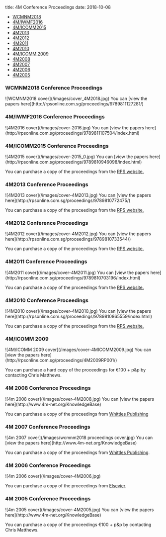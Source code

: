 title: 4M Conference Proceedings
date: 2018-10-08 

<ul class="links in-links">
<li><a href="/content/4M-conference-series#2018">WCMNM2018</a></li>
<li><a href="/content/4M-conference-series#2016">4M/IWMF2016</a></li>
<li><a href="/content/4M-conference-series#2015">4M/ICOMM2015</a></li>
<li><a href="/content/4M-conference-series#2013">4M2013</a></li>
<li><a href="/content/4M-conference-series#2012">4M2012</a></li>
<li><a href="/content/4M-conference-series#2011">4M2011</a></li> </li>
<li><a href="/content/4M-conference-series#2010">4M2010</a></li>
<li><a href="/content/4M-conference-series#2009">4M/ICOMM 2009</a></li>
<li><a href="/content/4M-conference-series#2008">4M2008</a></li>
<li><a href="/content/4M-conference-series#2007">4M2007</a></li>
<li><a href="/content/4M-conference-series#2006">4M2006</a></li>
<li><a href="/content/4M-conference-series#2005">4M2005</a></li>
</ul>

<h3 id="2018">WCMNM2018 Conference Proceedings</h3>
![WCMNM2018 cover](/images/cover_4M2018.jpg)
You can [view the papers here](http://rpsonline.com.sg/proceedings/9789811127281/)

<h3 id="2016">4M/IWMF2016 Conference Proceedings</h3>
![4M2016 cover](/images/cover-2016.jpg)
You can [view the papers here](http://rpsonline.com.sg/proceedings/9789811107504/index.html)

<h3 id="2015">4M/ICOMM2015 Conference Proceedings</h3>
![4M2015 cover](/images/cover-2015_0.jpg)
You can [view the papers here](http://rpsonline.com.sg/proceedings/9789810946098/index.html)

You can purchase a copy of the proceedings from the [RPS website.](http://rpsonline.com.sg/rpsweb/9789810946098.html)

<h3 id="2013">4M2013 Conference Proceedings</h3>
![4M2013 cover](/images/cover-4M2013.jpg)
You can [view the papers here](http://rpsonline.com.sg/proceedings/9789810772475/)

You can purchase a copy of the proceedings from the [RPS website.](http://rpsonline.com.sg/rpsweb/9789810772475.html)


<h3 id="2012">4M2012 Conference Proceedings</h3>
![4M2012 cover](/images/cover-4M2012.jpg)
You can [view the papers here](http://rpsonline.com.sg/proceedings/9789810733544/)

You can purchase a copy of the proceedings from the [RPS website.](http://rpsonline.com.sg/rpsweb/9789810733537.html) 


<h3 id="2011">4M2011 Conference Proceedings</h3>
![4M2011 cover](/images/cover-4M2011.jpg)
You can [view the papers here](http://rpsonline.com.sg/proceedings/9789810703196/index.html)

You can purchase a copy of the proceedings from the [RPS website.](http://rpsonline.com.sg/rpsweb/8th-international-conference-on-multi-material-micro-manufacture.html)    

  
<h3 id="2010">4M2010 Conference Proceedings</h3>
![4M2010 cover](/images/cover-4M2010.jpg)
You can [view the papers here](http://rpsonline.com.sg/proceedings/9789810865559/index.html)

You can purchase a copy of the proceedings from the [RPS website.](http://rpsonline.com.sg/proceedings/9789810865559.html)  


<h3 id="2009">4M/ICOMM 2009</h3>
![4M/ICOMM 2009 cover](/images/cover-4MICOMM2009.jpg)
You can [view the papers here](http://rpsonline.com.sg/proceedings/4M2009RP001/) 
 
You can purchase a hard copy of the proceedings for 	€100 + p&p by contacting Chris Matthews.


<h3 id="2008">4M 2008 Conference Proceedings</h3>
![4m 2008 cover](/images/cover-4M2008.jpg)
You can [view the papers here](http://www.4m-net.org/KnowledgeBase)

You can purchase a copy of the proceedings from [Whittles Publishing](http://moo.whittlespublishing.com/whittles/item/5106)


<h3 id="2007">4M 2007 Conference Proceedings</h3>
![4m 2007 cover](/images/wcmnm2018 proceedings cover.jpg)
You can [view the papers here](http://www.4m-net.org/KnowledgeBase)

You can purchase a copy of the proceedings from [Whittles Publishing](http://moo.whittlespublishing.com/whittles/item/3779).

<h3 id="2006">4M 2006 Conference Proceedings</h3>
![4m 2006 cover](/images/cover-4M2006.jpg)

You can purchase a copy of the proceedings from [Elsevier](http://elsevier.com/wps/find/bookdescription.cws_home/710258/description).

<h3 id="2005">4M 2005 Conference Proceedings</h3>
![4m 2005 cover](/images/cover-4M2005.jpg)
You can [view the papers here](http://www.4m-net.org/KnowledgeBase)

You can purchase a copy of the proceedings €100 + p&p by contacting Chris Matthews.